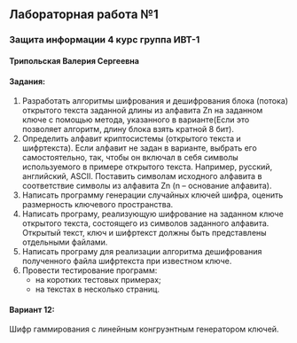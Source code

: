 ## Лабораторная работа №1
### Защита информации 4 курс группа ИВТ-1
#### Трипольская Валерия Сергеевна
#### Задания:
1. Разработать алгоритмы шифрования и дешифрования блока (потока) открытого текста заданной длины из алфавита Zn на заданном ключе с помощью метода, указанного в варианте(Если это позволяет алгоритм, длину блока взять кратной 8 бит).
2. Определить алфавит криптосистемы (открытого текста и шифртекста). Если алфавит не задан в варианте, выбрать его самостоятельно, так, чтобы он включал в себя символы используемого в примере открытого текста. Например, русский, английский, ASCII. Поставить символам исходного алфавита в соответствие символы из алфавита Zn (n – основание алфавита).
3. Написать программу генерации случайных ключей шифра, оценить размерность ключевого пространства.
4. Написать програму, реализующую шифрование на заданном ключе открытого текста, состоящего из символов заданного алфавита. Открытый текст, ключ и шифртекст должны быть представлены отдельными файлами.
5. Написать програму для реализации алгоритма дешифрования полученного файла шифртекста при известном ключе.
6. Провести тестирование программ:
   - на коротких тестовых примерах;
   - на текстах в несколько страниц.
#### Вариант 12:
Шифр гаммирования с линейным конгруэнтным генератором ключей.